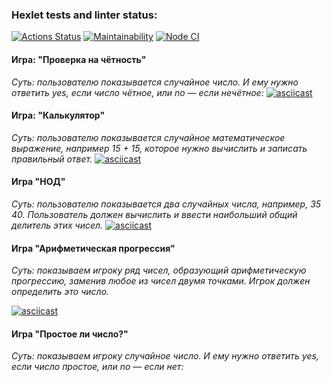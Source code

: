 ### Hexlet tests and linter status:
[![Actions Status](https://github.com/ReisDarya/frontend-project-44/workflows/hexlet-check/badge.svg)](https://github.com/ReisDarya/frontend-project-44/actions)
[![Maintainability](https://api.codeclimate.com/v1/badges/a99a88d28ad37a79dbf6/maintainability)](https://codeclimate.com/github/ReisDarya/frontend-project-44/maintainability)
[![Node CI](https://github.com/ReisDarya/frontend-project-44/workflows/Node%20CI/badge.svg)](https://github.com/ReisDarya/frontend-project-44/actions)

#### Игра: "Проверка на чётность"
*Суть: пользователю показывается случайное число. И ему нужно ответить yes, если число чётное, или no — если нечётное:*
[![asciicast](https://asciinema.org/a/9WUF0v9Ds1tgYU5tIXlRSh0qH.svg)](https://asciinema.org/a/9WUF0v9Ds1tgYU5tIXlRSh0qH)



#### Игра: "Калькулятор"
*Суть: пользователю показывается случайное математическое выражение, например 15 + 15, которое нужно вычислить и записать правильный ответ.*
[![asciicast](https://asciinema.org/a/gFOVFVVsMoLIIC1aaWthvp0cK.svg)](https://asciinema.org/a/gFOVFVVsMoLIIC1aaWthvp0cK)



#### Игра "НОД"
*Суть: пользователю показывается два случайных числа, например, 35 40. Пользователь должен вычислить и ввести наибольший общий делитель этих чисел.*
[![asciicast](https://asciinema.org/a/Wa5q7c2cRB96szepGd1ELr2xd.svg)](https://asciinema.org/a/Wa5q7c2cRB96szepGd1ELr2xd)



#### Игра "Арифметическая прогрессия"
*Суть: показываем игроку ряд чисел, образующий арифметическую прогрессию, заменив любое из чисел двумя точками. Игрок должен определить это число.*

[![asciicast](https://asciinema.org/a/I0fGQkEROjZGurX0BLDj5oDc1.svg)](https://asciinema.org/a/I0fGQkEROjZGurX0BLDj5oDc1)

#### Игра "Простое ли число?"
*Суть: показываем игроку случайное число. И ему нужно ответить yes, если число простое, или no — если нет:*